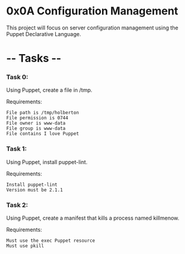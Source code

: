 # 0x0A Configuration Management
This project will focus on server configuration management using the Puppet Declarative Language.

# -- Tasks --

### Task 0:
Using Puppet, create a file in /tmp.

Requirements:

	File path is /tmp/holberton
	File permission is 0744
	File owner is www-data
	File group is www-data
	File contains I love Puppet

### Task 1:
Using Puppet, install puppet-lint.

Requirements:

	Install puppet-lint
	Version must be 2.1.1

### Task 2:
Using Puppet, create a manifest that kills a process named killmenow.

Requirements:

	Must use the exec Puppet resource
	Must use pkill